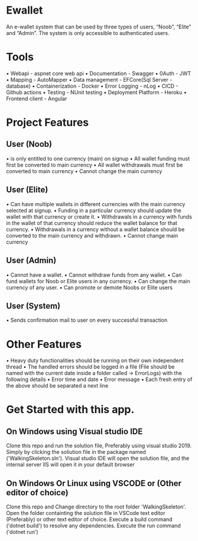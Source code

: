 # Ewallet
An e-wallet system that can be used by  three types of users, “Noob”, “Elite” and “Admin”.  The system is only accessible to authenticated  users.

# Tools
• Webapi - aspnet core web api
• Documentation - Swagger
• 0Auth - JWT
• Mapping - AutoMapper
• Data management - EFCore(Sql Server - database)
• Containerization - Docker
• Error Logging - nLog
• CICD - Github actions
• Testing - NUnit testing
• Deployment Platform - Heroku
• Frontend client - Angular

# Project Features
## User (Noob) 
• is only entitled to one currency (main) on signup
• All wallet funding must first be converted to main currency 
• All wallet withdrawals must first be converted to main currency
• Cannot change the main currency

## User (Elite) 
• Can have multiple wallets in different currencies with the main currency selected at signup.
• Funding in a particular currency should update the wallet with that currency or create it.
• Withdrawals in a currency with funds in the wallet of that currency should reduce the wallet balance for that currency.
• Withdrawals in a currency without a wallet balance should be converted to the main currency and withdrawn.
• Cannot change main currency

## User (Admin) 
• Cannot have a wallet.
• Cannot withdraw funds from any wallet.
• Can fund wallets for Noob or Elite users in any currency.
• Can change the main currency of any user.
• Can promote or demote Noobs or Elite users

## User (System)
• Sends confirmation mail to user on every successful transaction

# Other Features
• Heavy duty functionalities should be running on their own independent thread
• The handled errors should be logged in a file (File should be named with the current date inside a folder called → <folder name>ErrorLogs) with the following details
• Error time and date
• Error message
• Each fresh entry of the above should be separated a next line
  
# Get Started with this app.
## On Windows using Visual studio IDE
Clone this repo and run the solution file, Preferably using visual studio 2019. Simply by clicking the soliution file in the package named ('WalkingSkeleton.sln'). Visual studio IDE will open the solution file, and the internal server IIS will open it in your default browser

## On Windows Or Linux using VSCODE or (Other editor of choice)
Clone this repo and Change directory to the root folder 'WalkingSkeleton'. Open the folder containting the solution file in VSCode text editor (Preferably) or other text editor of choice. Execute a build command ('dotnet build') to resolve any dependencies. Execute the run command ('dotnet run')
